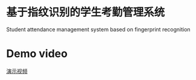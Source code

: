 # 基于指纹识别的学生考勤管理系统
Student attendance management system based on fingerprint recognition
# Demo video
[演示视频](https://www.bilibili.com/video/BV1BZ4y1G7Gy/)
